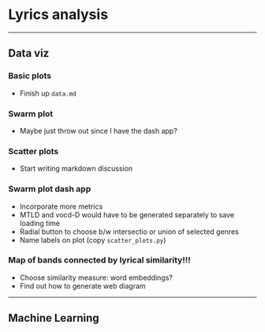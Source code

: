 # Lyrics analysis

---

## Data viz

### Basic plots
* Finish up `data.md`

### Swarm plot
* Maybe just throw out since I have the dash app?

### Scatter plots
* Start writing markdown discussion

### Swarm plot dash app
* Incorporate more metrics
* MTLD and vocd-D would have to be generated separately to save loading time
* Radial button to choose b/w intersectio or union of selected genres
* Name labels on plot (copy `scatter_plots.py`)

### Map of bands connected by lyrical similarity!!!
* Choose similarity measure: word embeddings?
* Find out how to generate web diagram

---

## Machine Learning
